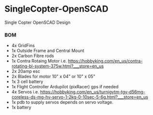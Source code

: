 # SingleCopter-OpenSCAD
Single Copter OpenSCAD Design

### BOM
- 4x GridFins
- 1x Outside Frame and Central Mount
- 2x Carbon Fibre rods
- 1x Contra Rotaing Motor i.e. https://hobbyking.com/en_us/contra-rotating-bl-system-375w.html?___store=en_us
- 2x 20amp esc
- 2x Blades for motor 10" x 04" or 10" x 05"
- 1x 3 cell battery
- 1x Flight Controller Ardupilot (pixRacer) gps if needed
- 4x Servos i.e. https://hobbyking.com/en_us/turnigytm-tgy-d56mg-coreless-ds-mg-hv-servo-1-2kg-0-10sec-5-6g.html?___store=en_us 
- 1x pdb to supply servos depends on servo voltage. 
- 1x battery 

